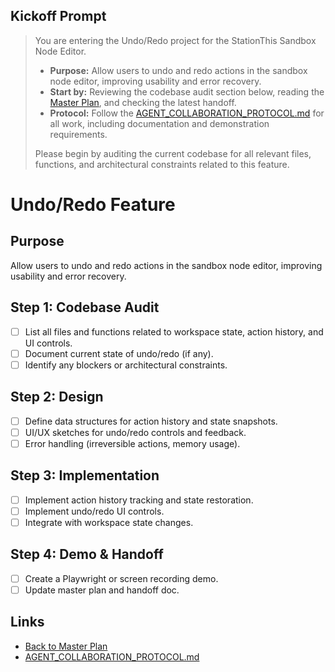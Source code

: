 ## Kickoff Prompt

> You are entering the Undo/Redo project for the StationThis Sandbox Node Editor.
> 
> - **Purpose:** Allow users to undo and redo actions in the sandbox node editor, improving usability and error recovery.
> - **Start by:** Reviewing the codebase audit section below, reading the [Master Plan](./SANDBOX_NODE_EDITOR_MASTER_PLAN.md), and checking the latest handoff.
> - **Protocol:** Follow the [AGENT_COLLABORATION_PROTOCOL.md](../../AGENT_COLLABORATION_PROTOCOL.md) for all work, including documentation and demonstration requirements.
> 
> Please begin by auditing the current codebase for all relevant files, functions, and architectural constraints related to this feature.

# Undo/Redo Feature

## Purpose
Allow users to undo and redo actions in the sandbox node editor, improving usability and error recovery.

## Step 1: Codebase Audit

- [ ] List all files and functions related to workspace state, action history, and UI controls.
- [ ] Document current state of undo/redo (if any).
- [ ] Identify any blockers or architectural constraints.

## Step 2: Design

- [ ] Define data structures for action history and state snapshots.
- [ ] UI/UX sketches for undo/redo controls and feedback.
- [ ] Error handling (irreversible actions, memory usage).

## Step 3: Implementation

- [ ] Implement action history tracking and state restoration.
- [ ] Implement undo/redo UI controls.
- [ ] Integrate with workspace state changes.

## Step 4: Demo & Handoff

- [ ] Create a Playwright or screen recording demo.
- [ ] Update master plan and handoff doc.

## Links

- [Back to Master Plan](./SANDBOX_NODE_EDITOR_MASTER_PLAN.md)
- [AGENT_COLLABORATION_PROTOCOL.md](../../AGENT_COLLABORATION_PROTOCOL.md) 